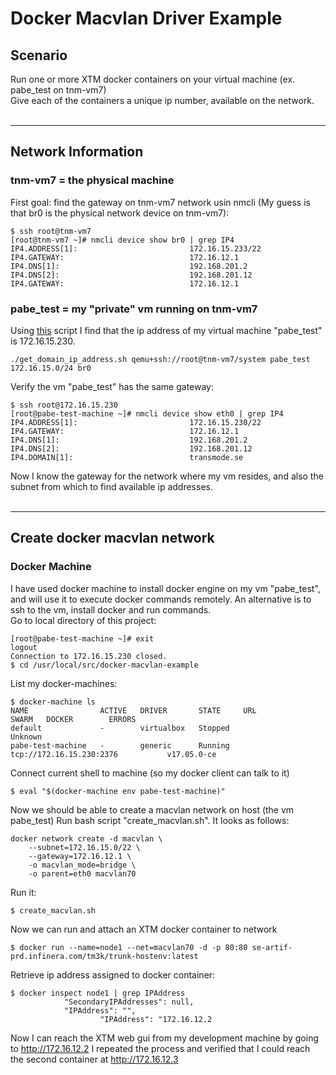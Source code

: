 # Docker Macvlan Driver Example

## Scenario
Run one or more XTM docker containers on your virtual machine (ex. pabe_test on tnm-vm7)  
Give each of the containers a unique ip number, available on the network.  
&nbsp;  
*** 

## Network Information

### tnm-vm7 = the physical machine
First goal: find the gateway on tnm-vm7 network usin nmcli 
(My guess is that br0 is the physical network device on tnm-vm7):
```shell
$ ssh root@tnm-vm7
[root@tnm-vm7 ~]# nmcli device show br0 | grep IP4
IP4.ADDRESS[1]:                         172.16.15.233/22
IP4.GATEWAY:                            172.16.12.1
IP4.DNS[1]:                             192.168.201.2
IP4.DNS[2]:                             192.168.201.12
IP4.GATEWAY:                            172.16.12.1
```
### pabe_test = my "private" vm running on tnm-vm7
Using [this](https://atlas.transmode.se/bitbucket/users/pabe/repos/libvirt-examples/browse/get_domain_ip_address.sh) 
script I find that the ip address of my virtual machine "pabe_test" is 172.16.15.230.

```shell
./get_domain_ip_address.sh qemu+ssh://root@tnm-vm7/system pabe_test 172.16.15.0/24 br0
```
Verify the vm "pabe_test" has the same gateway:
```shell
$ ssh root@172.16.15.230
[root@pabe-test-machine ~]# nmcli device show eth0 | grep IP4
IP4.ADDRESS[1]:                         172.16.15.230/22
IP4.GATEWAY:                            172.16.12.1
IP4.DNS[1]:                             192.168.201.2
IP4.DNS[2]:                             192.168.201.12
IP4.DOMAIN[1]:                          transmode.se
```
Now I know the gateway for the network where my vm resides, and also the subnet from which to find  available ip addresses.  
  &nbsp;
*** 
## Create docker macvlan network
### Docker Machine
I have used docker machine to install docker engine on my vm "pabe_test", and will use it to execute docker commands remotely.
An alternative is to ssh to the vm, install docker and run commands.  
Go to local directory of this project:
```shell
[root@pabe-test-machine ~]# exit
logout
Connection to 172.16.15.230 closed. 
$ cd /usr/local/src/docker-macvlan-example
```
List my docker-machines:
```shell
$ docker-machine ls
NAME                ACTIVE   DRIVER       STATE     URL                        SWARM   DOCKER        ERRORS
default             -        virtualbox   Stopped                                      Unknown       
pabe-test-machine   -        generic      Running   tcp://172.16.15.230:2376           v17.05.0-ce 
```
Connect current shell to machine (so my docker client can talk to it)
```shell
$ eval "$(docker-machine env pabe-test-machine)"
```
Now we should be able to create a macvlan network on host (the vm pabe_test)
Run bash script "create_macvlan.sh". It looks as follows:
```shell
docker network create -d macvlan \
    --subnet=172.16.15.0/22 \
    --gateway=172.16.12.1 \
    -o macvlan_mode=bridge \
    -o parent=eth0 macvlan70
```
Run it:
```shell
$ create_macvlan.sh
```
Now we can run and attach an XTM docker container to network
```shell
$ docker run --name=node1 --net=macvlan70 -d -p 80:80 se-artif-prd.infinera.com/tm3k/trunk-hostenv:latest
```
Retrieve ip address assigned to docker container:
```shell
$ docker inspect node1 | grep IPAddress
            "SecondaryIPAddresses": null,
            "IPAddress": "",
                    "IPAddress": "172.16.12.2
```
Now I can reach the XTM web gui from my development machine by going to  http://172.16.12.2
I repeated the process and verified that I could reach the second container at http://172.16.12.3